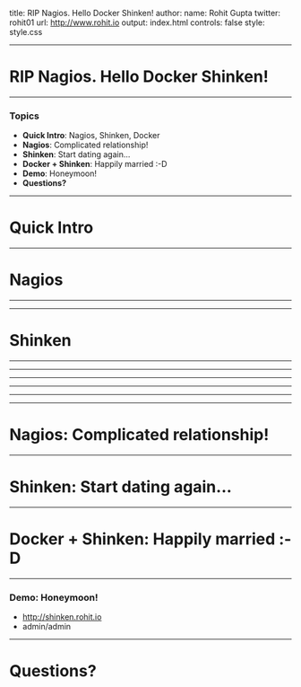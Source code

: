 title: RIP Nagios. Hello Docker Shinken!
author:
  name: Rohit Gupta
  twitter: rohit01
  url: http://www.rohit.io
output: index.html
controls: false
style: style.css

---
# RIP Nagios. Hello Docker Shinken!

---
### Topics

* **Quick Intro**: Nagios, Shinken, Docker
* **Nagios**: Complicated relationship!
* **Shinken**: Start dating again...
* **Docker + Shinken**: Happily married :-D
* **Demo**: Honeymoon!
* **Questions?**

---
# Quick Intro

---
# Nagios

---
<!-- Nagios Image -->

---
# Shinken

---
<!-- Shinken Image -->

---
<!-- Shinken architecture Image -->

---
<!-- Docker Image -->

---
<!-- devops-container Image -->

---
<!-- docker-vm-container Image -->

---
# Nagios: Complicated relationship!

---
# Shinken: Start dating again...

---
# Docker + Shinken: Happily married :-D

---
### Demo: Honeymoon!

* http://shinken.rohit.io
* admin/admin

---
# Questions?
